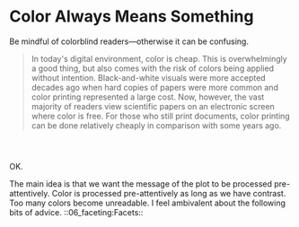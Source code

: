 Color Always Means Something
============================

Be mindful of colorblind readers—otherwise it can be confusing.

> In today's digital environment, color is cheap. This is overwhelmingly
> a good thing, but also comes with the risk of colors being applied
> without intention. Black-and-white visuals were more accepted decades
> ago when hard copies of papers were more common and color printing
> represented a large cost. Now, however, the vast majority of readers
> view scientific papers on an electronic screen where color is free. For
> those who still print documents, color printing can be done relatively
> cheaply in comparison with some years ago.

``` R file=color.R

```

``` R file=bw.R

```

``` R file=colorblind.R

```

OK. 

The main idea is that we want the message of the plot to be processed pre-attentively. Color is processed pre-attentively as long as we have contrast. Too many colors become unreadable.
I feel ambivalent about the following bits of advice. ::06_faceting:Facets::
